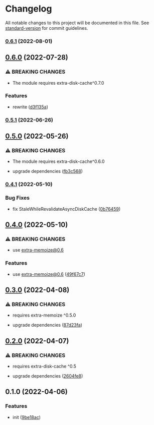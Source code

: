 # Changelog

All notable changes to this project will be documented in this file. See [standard-version](https://github.com/conventional-changelog/standard-version) for commit guidelines.

### [0.6.1](https://github.com/extra-memoize/extra-disk-cache/compare/v0.6.0...v0.6.1) (2022-08-01)

## [0.6.0](https://github.com/extra-memoize/extra-disk-cache/compare/v0.5.1...v0.6.0) (2022-07-28)


### ⚠ BREAKING CHANGES

* The module requires extra-disk-cache^0.7.0

### Features

* rewrite ([d3f135a](https://github.com/extra-memoize/extra-disk-cache/commit/d3f135a868e1c0d98c45e86a02202e4eb7c33347))

### [0.5.1](https://github.com/extra-memoize/extra-disk-cache/compare/v0.5.0...v0.5.1) (2022-06-26)

## [0.5.0](https://github.com/extra-memoize/extra-disk-cache/compare/v0.4.1...v0.5.0) (2022-05-26)


### ⚠ BREAKING CHANGES

* The module requires extra-disk-cache^0.6.0

* upgrade dependencies ([fb3c568](https://github.com/extra-memoize/extra-disk-cache/commit/fb3c568743412a0fb7a0e41e8d0d93e63750856f))

### [0.4.1](https://github.com/extra-memoize/extra-disk-cache/compare/v0.4.0...v0.4.1) (2022-05-10)


### Bug Fixes

* fix StaleWhileRevalidateAsyncDiskCache ([0b76459](https://github.com/extra-memoize/extra-disk-cache/commit/0b764595a61a94a105e1e19005bec998f48dd9c5))

## [0.4.0](https://github.com/extra-memoize/extra-disk-cache/compare/v0.3.0...v0.4.0) (2022-05-10)


### ⚠ BREAKING CHANGES

* use extra-memoize@0.6

### Features

* use extra-memoize@0.6 ([49f67c7](https://github.com/extra-memoize/extra-disk-cache/commit/49f67c78fdf1d8a4a2f2c95e18b3cae41fe4b53d))

## [0.3.0](https://github.com/extra-memoize/extra-disk-cache/compare/v0.2.0...v0.3.0) (2022-04-08)


### ⚠ BREAKING CHANGES

* requires extra-memoize ^0.5.0

* upgrade dependencies ([87d23fa](https://github.com/extra-memoize/extra-disk-cache/commit/87d23fac5d870663ead7b488da2f6b3572b05661))

## [0.2.0](https://github.com/extra-memoize/extra-disk-cache/compare/v0.1.0...v0.2.0) (2022-04-07)


### ⚠ BREAKING CHANGES

* requires extra-disk-cache ^0.5

* upgrade dependencies ([2604fe8](https://github.com/extra-memoize/extra-disk-cache/commit/2604fe8c64784e2a21f58de8bc67d769edf367d5))

## 0.1.0 (2022-04-06)


### Features

* init ([9be18ac](https://github.com/extra-memoize/extra-disk-cache/commit/9be18ac88cc47a4ebea54ec31909e000457f1253))
